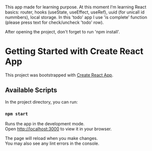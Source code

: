 This app made for learning purpose. At this moment I‘m learning React basics: router, hooks (useState, useEffect, useRef), uuid (for unicall id nummbers), local storage. In this 'todo' app I use
'is complete' function (please press text for check/uncheck 'todo' row). 


After opening the project, don't forget to run  'npm install'.


# Getting Started with Create React App

This project was bootstrapped with [Create React App](https://github.com/facebook/create-react-app).

## Available Scripts

In the project directory, you can run:

### `npm start`

Runs the app in the development mode.\
Open [http://localhost:3000](http://localhost:3000) to view it in your browser.

The page will reload when you make changes.\
You may also see any lint errors in the console.
